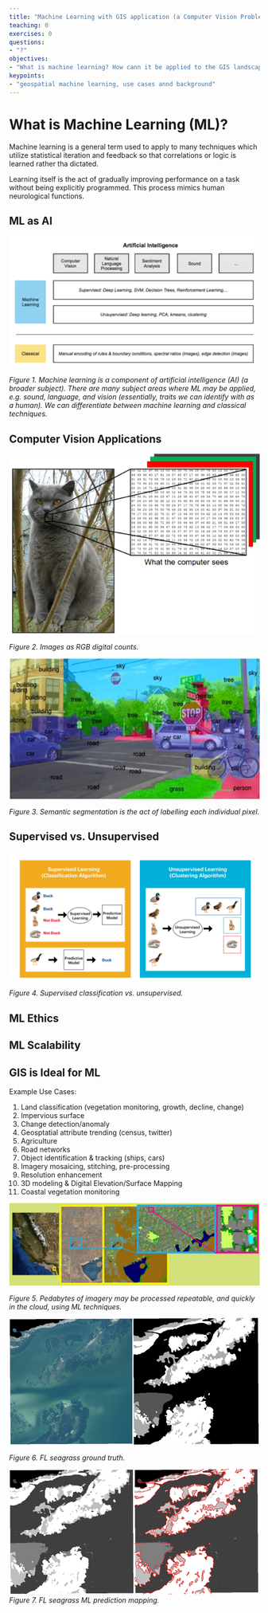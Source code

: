 ```yaml
---
title: "Machine Learning with GIS application (a Computer Vision Problem)"
teaching: 0
exercises: 0
questions:
- "?"
objectives:
- "What is machine learning? How cann it be applied to the GIS landscape? What are some use cases?"
keypoints:
- "geospatial machine learning, use cases annd background"
---
```


# What is Machine Learning (ML)?

Machine learning is a general term used to apply to many techniques which utilize statistical iteration and feedback so that correlations or logic is learned rather tha dictated.

Learning itself is the act of gradually improving performance on a task without being explicitly programmed. This process mimics human neurological functions.

## ML as AI

![alt-text](../assets/img/ml_ai.png "Logo Title Text 1")

<i> Figure 1. Machine learning is a component of artificial intelligence (AI) (a broader subject). There are many subject areas where ML may be applied, e.g. sound, language, and vision (essentially, traits we can identify with as a human). We can differentiate between machine learning and classical techniques. </i>

## Computer Vision Applications

![alt-text](../assets/img/cat.png "Logo Title Text 1")

<i> Figure 2. Images as RGB digital counts. </i>

![alt-text](../assets/img/segmentation.png "Logo Title Text 1")

<i> Figure 3. Semantic segmentation is the act of labelling each individual pixel. </i>

## Supervised vs. Unsupervised

![alt-text](../assets/img/supervised_unsuper.png "Logo Title Text 1")

<i> Figure 4. Supervised classification vs. unsupervised. </i>


## ML Ethics

## ML Scalability

## GIS is Ideal for ML

Example Use Cases:

1. Land classification (vegetation monitoring, growth, decline, change)
1. Impervious surface
1. Change detection/anomaly
1. Geosptatial attribute trending (census, twitter)
1. Agriculture
1. Road networks
1. Object identification & tracking (ships, cars)
1. Imagery mosaicing, stitching, pre-processing
1. Resolution enhancement
1. 3D modeling & Digital Elevation/Surface Mapping
1. Coastal vegetation monitoring

![alt-text](../assets/img/lc.png "Logo Title Text 1")

<i> Figure 5. Pedabytes of imagery may be processed repeatable, and quickly in the cloud, using ML techniques. </i>

![alt-text](../assets/img/littoral.png "Logo Title Text 1")

<i> Figure 6. FL seagrass ground truth. </i>

![alt-text](../assets/img/littoral_pred.png "Logo Title Text 1")
<i> Figure 7. FL seagrass ML prediction mapping. </i>

